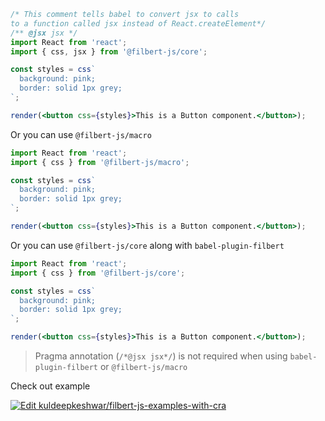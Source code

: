 ```jsx editor=live
/* This comment tells babel to convert jsx to calls 
to a function called jsx instead of React.createElement*/
/** @jsx jsx */
import React from 'react';
import { css, jsx } from '@filbert-js/core';

const styles = css`
  background: pink;
  border: solid 1px grey;
`;

render(<button css={styles}>This is a Button component.</button>);
```

Or you can use `@filbert-js/macro`

```jsx editor=static
import React from 'react';
import { css } from '@filbert-js/macro';

const styles = css`
  background: pink;
  border: solid 1px grey;
`;

render(<button css={styles}>This is a Button component.</button>);
```

Or you can use `@filbert-js/core` along with `babel-plugin-filbert`

```jsx editor=static
import React from 'react';
import { css } from '@filbert-js/core';

const styles = css`
  background: pink;
  border: solid 1px grey;
`;

render(<button css={styles}>This is a Button component.</button>);
```

> Pragma annotation (`/*@jsx jsx*/`) is not required when using `babel-plugin-filbert` or `@filbert-js/macro`

Check out example

[![Edit kuldeepkeshwar/filbert-js-examples-with-cra](https://codesandbox.io/static/img/play-codesandbox.svg)](https://codesandbox.io/s/github/kuldeepkeshwar/filbert-js-examples-with-cra/tree/master/?fontsize=14&hidenavigation=1&theme=dark)
